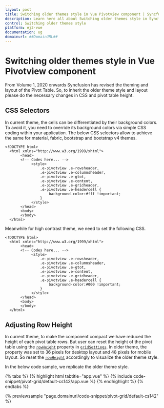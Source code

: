 ```yaml
---
layout: post
title: Switching older themes style in Vue Pivotview component | Syncfusion
description: Learn here all about Switching older themes style in Syncfusion Vue Pivotview component of Syncfusion Essential JS 2 and more.
control: Switching older themes style 
platform: ej2-vue
documentation: ug
domainurl: ##DomainURL##
---
```


<!-- markdownlint-disable MD009 -->

# Switching older themes style in Vue Pivotview component

From Volume 1, 2020 onwards Syncfusion has revised the theming and layout of the Pivot Table. So, to inherit the older theme style and layout please do the necessary changes in CSS and pivot table height.

## CSS Selectors

In current theme, the cells can be differentiated by their background colors. To avoid it, you need to override its background colors via simple CSS coding within your application. The below CSS selectors allow to achieve the same for material, fabric, bootstrap and bootstrap v4 themes.

```
<!DOCTYPE html>
  <html xmlns="http://www.w3.org/1999/xhtml">
       <head>       
       <!-- Codes here... -->
            <style>
                .e-pivotview .e-rowsheader, 
                .e-pivotview .e-columnsheader,
                .e-pivotview .e-gtot,
                .e-pivotview .e-content,
                .e-pivotview .e-gridheader,
                .e-pivotview .e-headercell {
                    background-color:#fff !important;
                }
            </style>
       </head>
       <body>
       </body>
  </html>

```

Meanwhile for high contrast theme, we need to set the following CSS.

```
<!DOCTYPE html>
  <html xmlns="http://www.w3.org/1999/xhtml">
       <head>       
       <!-- Codes here... -->
            <style>
                .e-pivotview .e-rowsheader, 
                .e-pivotview .e-columnsheader,
                .e-pivotview .e-gtot,
                .e-pivotview .e-content,
                .e-pivotview .e-gridheader,
                .e-pivotview .e-headercell {
                    background-color:#000 !important;
                }
            </style>
       </head>
       <body>
       </body>
  </html>

```

## Adjusting Row Height

In current theme, to make the component compact we have reduced the height of each pivot table rows. But user can reset the height of the pivot table using the [`rowHeight`](https://ej2.syncfusion.com/vue/documentation/api/pivotview/#gridsettings) property in [`gridSettings`](https://ej2.syncfusion.com/vue/documentation/api/pivotview/#gridsettings). In older theme, the property was set to 36 pixels for desktop layout and 48 pixels for mobile layout. So reset the [`rowHeight`](https://ej2.syncfusion.com/vue/documentation/api/pivotview/#gridsettings) accordingly to visualize the older theme style.

In the below code sample, we replicate the older theme style.

{% tabs %}
{% highlight html tabtitle="app.vue" %}
{% include code-snippet/pivot-grid/default-cs142/app.vue %}
{% endhighlight %}
{% endtabs %}
        
{% previewsample "page.domainurl/code-snippet/pivot-grid/default-cs142" %}
